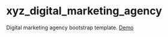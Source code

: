 # xyz_digital_marketing_agency
Digital marketing agency bootstrap template. [Demo](https://mbondokic.github.io/xyz_digital_marketing_agency/)

